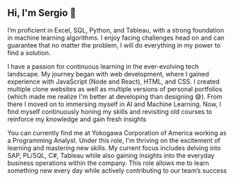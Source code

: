## Hi, I'm Sergio 👋

I’m proficient in Excel, SQL, Python, and Tableau, with a strong foundation in machine learning algorithms. I enjoy facing challenges head on and can guarantee that no matter the problem, I will do everything in my power to find a solution. 

I have a passion for continuous learning in the ever-evolving tech landscape. My journey began with web development, where I gained experience with JavaScript (Node and React), HTML, and CSS. I created multiple clone websites as well as multiple versions of personal portfolios (which made me realize I'm better at developing than designing 😅). From there I moved on to immersing myself in AI and Machine Learning. Now, I find myself continuously honing my skills and revisiting old courses to reinforce my knowledge and gain fresh insights

You can currently find me at Yokogawa Corporation of America working as a Programming Analyst. Under this role, I'm thriving on the excitement of learning and mastering new skills. My current focus includes delving into SAP, PL/SQL, C#, Tableau while also gaining insights into the everyday business operations within the company. This role allows me to learn something new every day while actively contributing to our team’s success



<!--
**SergioRobledo18/SergioRobledo18** is a ✨ _special_ ✨ repository because its `README.md` (this file) appears on your GitHub profile.

Here are some ideas to get you started:

- 🔭 I’m currently working on ...
- 🌱 I’m currently learning ...
- 👯 I’m looking to collaborate on ...
- 🤔 I’m looking for help with ...
- 💬 Ask me about ...
- 📫 How to reach me: ...
- 😄 Pronouns: ...
- ⚡ Fun fact: ...
-->
